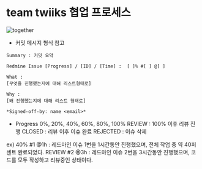 # team twiiks 협업 프로세스

![together](./together.jpg)

- 커밋 메시지 형식 참고
```
Summary : 커밋 요약

Redmine Issue [Progress] / [ID] / [Time] :  [ ]% #[ ] @[ ]

What :
[무엇을 진행했는지에 대해 리스트형태로]

Why :
[왜 진행했는지에 대해 리스트 형태로]

*Signed-off-by: name <email>*

```

- Progress
0%, 20%, 40%, 60%, 80%, 100%
REVIEW : 100% 이후 리뷰 진행
CLOSED : 리뷰 이후 이슈 완료
REJECTED : 이슈 삭제

ex)
40% #1 @1h : 레드마인 이슈 1번을 1시간동안 진행했으며, 전체 작업 중 약 40퍼센트 완료되었다.
REVIEW #2 @3h : 레드마인 이슈 2번을 3시간동안 진행했으며, 코드를 모두 작성하고 리뷰중인 상태이다.
